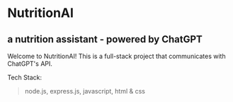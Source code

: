 # NutritionAI
## a nutrition assistant - powered by ChatGPT

Welcome to NutritionAI! This is a full-stack project that communicates with ChatGPT's API.

Tech Stack:
> node.js, express.js, javascript, html & css
